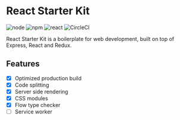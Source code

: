 # React Starter Kit

![node](https://img.shields.io/badge/node-8.9.0-green.svg?style=flat)
![npm](https://img.shields.io/badge/npm-5.5.1-red.svg?style=flat)
![react](https://img.shields.io/badge/react-16.0.0-00dcff.svg?style=flat)
![CircleCI](https://circleci.com/gh/toan2406/react-starter-kit.svg?style=svg)
<!-- ![CircleCI](https://img.shields.io/circleci/project/github/toan2406/react-starter-kit.svg?style=flat) -->


React Starter Kit is a boilerplate for web development, built on top of Express, React and Redux.

## Features
- [x] Optimized production build
- [x] Code splitting
- [x] Server side rendering
- [x] CSS modules
- [x] Flow type checker
- [ ] Service worker
